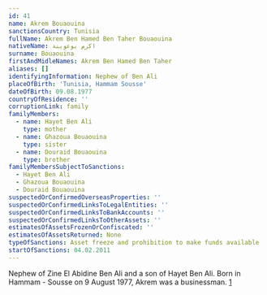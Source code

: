 ```yaml
---
id: 41
name: Akrem Bouaouina
sanctionsCountry: Tunisia
fullName: Akrem Ben Hamed Ben Taher Bouaouina
nativeName: اكرم بوعوينة
surname: Bouaouina
firstAndMidleNames: Akrem Ben Hamed Ben Taher
aliases: []
identifyingInformation: Nephew of Ben Ali
placeOfBirth: 'Tunisia, Hammam Sousse'
dateOfBirth: 09.08.1977
countryOfResidence: ''
corruptionLink: family
familyMembers:
  - name: Hayet Ben Ali
    type: mother
  - name: Ghazoua Bouaouina
    type: sister
  - name: Douraid Bouaouina
    type: brother
familyMembersSubjectToSanctions:
  - Hayet Ben Ali
  - Ghazoua Bouaouina
  - Douraid Bouaouina
suspectedOrConfirmedOverseasProperties: ''
suspectedOrConfirmedLinksToLegalEntities: ''
suspectedOrConfirmedLinksToBankAccounts: ''
suspectedOrConfirmedLinksToOtherAssets: ''
estimatesOfAssetsFrozenOrConfiscated: ''
estimatesOfAssetsReturned: None
typeOfSanctions: Asset freeze and prohibition to make funds available
startOfSanctions: 04.02.2011
---
```

Nephew of Zine El Abidine Ben Ali and a son of Hayet Ben Ali. Born in Hammam - 
Sousse on 9 August 1977, Akrem was a businessman. 
[1](https://eur-lex.europa.eu/legal-content/EN/TXT/?uri=CELEX:02011R0101-20170128)
